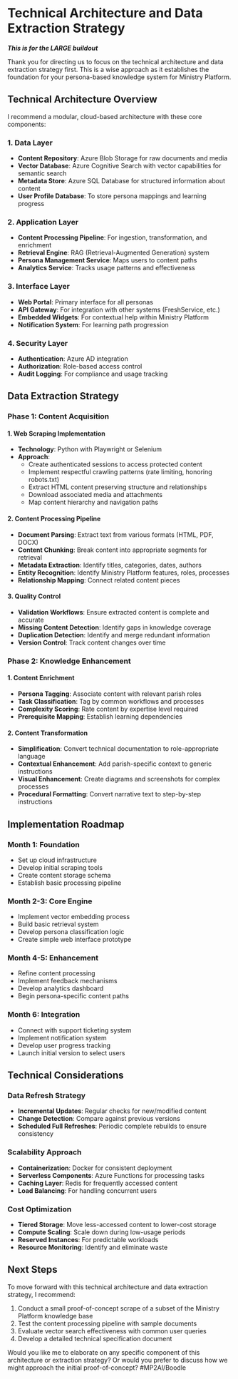 # Technical Architecture and Data Extraction Strategy

***This is for the LARGE buildout***

Thank you for directing us to focus on the technical architecture and data extraction strategy first. This is a wise approach as it establishes the foundation for your persona-based knowledge system for Ministry Platform.

## Technical Architecture Overview

I recommend a modular, cloud-based architecture with these core components:

### 1. Data Layer
- **Content Repository**: Azure Blob Storage for raw documents and media
- **Vector Database**: Azure Cognitive Search with vector capabilities for semantic search
- **Metadata Store**: Azure SQL Database for structured information about content
- **User Profile Database**: To store persona mappings and learning progress

### 2. Application Layer
- **Content Processing Pipeline**: For ingestion, transformation, and enrichment
- **Retrieval Engine**: RAG (Retrieval-Augmented Generation) system
- **Persona Management Service**: Maps users to content paths
- **Analytics Service**: Tracks usage patterns and effectiveness

### 3. Interface Layer
- **Web Portal**: Primary interface for all personas
- **API Gateway**: For integration with other systems (FreshService, etc.)
- **Embedded Widgets**: For contextual help within Ministry Platform
- **Notification System**: For learning path progression

### 4. Security Layer
- **Authentication**: Azure AD integration
- **Authorization**: Role-based access control
- **Audit Logging**: For compliance and usage tracking

## Data Extraction Strategy

### Phase 1: Content Acquisition

#### 1. Web Scraping Implementation
- **Technology**: Python with Playwright or Selenium
- **Approach**:
  - Create authenticated sessions to access protected content
  - Implement respectful crawling patterns (rate limiting, honoring robots.txt)
  - Extract HTML content preserving structure and relationships
  - Download associated media and attachments
  - Map content hierarchy and navigation paths

#### 2. Content Processing Pipeline
- **Document Parsing**: Extract text from various formats (HTML, PDF, DOCX)
- **Content Chunking**: Break content into appropriate segments for retrieval
- **Metadata Extraction**: Identify titles, categories, dates, authors
- **Entity Recognition**: Identify Ministry Platform features, roles, processes
- **Relationship Mapping**: Connect related content pieces

#### 3. Quality Control
- **Validation Workflows**: Ensure extracted content is complete and accurate
- **Missing Content Detection**: Identify gaps in knowledge coverage
- **Duplication Detection**: Identify and merge redundant information
- **Version Control**: Track content changes over time

### Phase 2: Knowledge Enhancement

#### 1. Content Enrichment
- **Persona Tagging**: Associate content with relevant parish roles
- **Task Classification**: Tag by common workflows and processes
- **Complexity Scoring**: Rate content by expertise level required
- **Prerequisite Mapping**: Establish learning dependencies

#### 2. Content Transformation
- **Simplification**: Convert technical documentation to role-appropriate language
- **Contextual Enhancement**: Add parish-specific context to generic instructions
- **Visual Enhancement**: Create diagrams and screenshots for complex processes
- **Procedural Formatting**: Convert narrative text to step-by-step instructions

## Implementation Roadmap

### Month 1: Foundation
- Set up cloud infrastructure
- Develop initial scraping tools
- Create content storage schema
- Establish basic processing pipeline

### Month 2-3: Core Engine
- Implement vector embedding process
- Build basic retrieval system
- Develop persona classification logic
- Create simple web interface prototype

### Month 4-5: Enhancement
- Refine content processing
- Implement feedback mechanisms
- Develop analytics dashboard
- Begin persona-specific content paths

### Month 6: Integration
- Connect with support ticketing system
- Implement notification system
- Develop user progress tracking
- Launch initial version to select users

## Technical Considerations

### Data Refresh Strategy
- **Incremental Updates**: Regular checks for new/modified content
- **Change Detection**: Compare against previous versions
- **Scheduled Full Refreshes**: Periodic complete rebuilds to ensure consistency

### Scalability Approach
- **Containerization**: Docker for consistent deployment
- **Serverless Components**: Azure Functions for processing tasks
- **Caching Layer**: Redis for frequently accessed content
- **Load Balancing**: For handling concurrent users

### Cost Optimization
- **Tiered Storage**: Move less-accessed content to lower-cost storage
- **Compute Scaling**: Scale down during low-usage periods
- **Reserved Instances**: For predictable workloads
- **Resource Monitoring**: Identify and eliminate waste

## Next Steps

To move forward with this technical architecture and data extraction strategy, I recommend:

1. Conduct a small proof-of-concept scrape of a subset of the Ministry Platform knowledge base
2. Test the content processing pipeline with sample documents
3. Evaluate vector search effectiveness with common user queries
4. Develop a detailed technical specification document

Would you like me to elaborate on any specific component of this architecture or extraction strategy? Or would you prefer to discuss how we might approach the initial proof-of-concept?
#MP2AI/Boodle